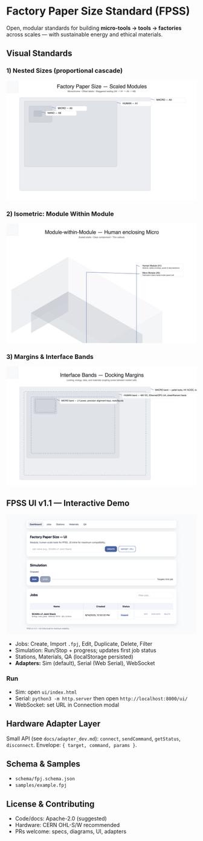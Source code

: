 # Factory Paper Size Standard (FPSS)

Open, modular standards for building **micro-tools -> tools -> factories** across scales — with sustainable energy and ethical materials.

## Visual Standards

### 1) Nested Sizes (proportional cascade)
![Nested Sizes Diagram](assets/fpss_nested_staggered_v4.jpeg)

### 2) Isometric: Module Within Module
![Isometric nested module](assets/fpss_isometric_module_within_module.jpeg)

### 3) Margins & Interface Bands
![Interface bands / fuzzy margins](assets/fpss_interface_bands_v1.jpeg)

## FPSS UI v1.1 — Interactive Demo

![FPSS UI Screenshot](ui/screenshot.png)

- Jobs: Create, Import `.fpj`, Edit, Duplicate, Delete, Filter
- Simulation: Run/Stop + progress; updates first job status
- Stations, Materials, QA (localStorage persisted)
- **Adapters:** Sim (default), Serial (Web Serial), WebSocket

### Run
- Sim: open `ui/index.html`
- Serial: `python3 -m http.server` then open `http://localhost:8000/ui/`
- WebSocket: set URL in Connection modal

## Hardware Adapter Layer
Small API (see `docs/adapter_dev.md`): `connect`, `sendCommand`, `getStatus`, `disconnect`. Envelope: `{ target, command, params }`.

## Schema & Samples
- `schema/fpj.schema.json`
- `samples/example.fpj`

## License & Contributing
- Code/docs: Apache-2.0 (suggested)
- Hardware: CERN OHL-S/W recommended
- PRs welcome: specs, diagrams, UI, adapters
